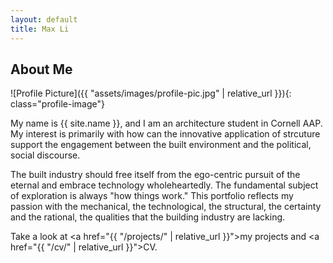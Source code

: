 ```yaml
---
layout: default
title: Max Li
---
```


## About Me


![Profile Picture]({{ "assets/images/profile-pic.jpg" | relative_url }}){: class="profile-image"}

 
My name is {{ site.name }}, and I am an architecture student in Cornell AAP. My interest is primarily with how can the innovative application of strcuture support the engagement between the built environment and the political, social discourse.

The built industry should free itself from the ego-centric pursuit of the eternal and embrace technology wholeheartedly. The fundamental subject of exploration is always "how things work." This portfolio reflects my passion with the mechanical, the technological, the structural, the certainty and the rational, the qualities that the building industry are lacking.

Take a look at <a href="{{ "/projects/" | relative_url }}">my projects</a> and <a href="{{ "/cv/" | relative_url }}">CV</a>.
